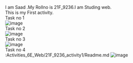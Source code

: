 I am Saad .My Rollno is 21F_9236.I am Studing web.<br>
This is my First activity.<br>
Task no 1<br>
![image](https://github.com/Saad-khan36/F21_9236_web_programming/assets/158451882/eb4b89e1-0c3b-40e4-856d-4bfbf5ff8c25)<br>
Task no 2<br>
![image](https://github.com/Saad-khan36/F21_9236_web_programming/assets/158451882/8006ec23-4a14-4c71-b49f-6c59c455f3ed)<br>
Task no 3<br>
![image](https://github.com/Saad-khan36/F21_9236_web_programming/assets/158451882/2795f3bb-f6d5-4d27-8241-1b3901da2350)<br>
Task no 4<br>
:Activities_6E_Web/21F_9236_activity1/Readme.md
![image](https://github.com/Saad-khan36/F21_9236_web_programming/assets/158451882/73c721bc-4077-4be2-b2fc-0dec410ea339)<br>



